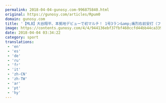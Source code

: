 ```yaml
---
permalink: 2018-04-04-gunosy.com-996875840.html
original: https://gunosy.com/articles/Rpum0
domain: gunosy.com
title: '【MLB】大谷翔平、本拠地デビューで初マルチ！ 1号3ラン&amp;痛烈右前安打（フルカウント） - グノシー'
image: https://contents.gunosy.com/4/4/944136ebf37fbf460ccfd44bb44ca339_content.jpg
date: 2018-04-04 03:34:22
category: sport
translations: 
 - 'en'
 - 'es'
 - 'de'
 - 'ru'
 - 'fr'
 - 'it'
 - 'zh-CN'
 - 'zh-TW'
 - 'ar'
 - 'pt'
 - 'hy'
---
```


